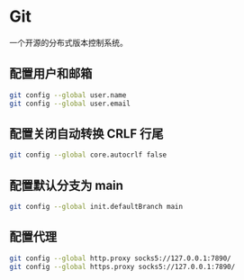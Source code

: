 # Git

一个开源的分布式版本控制系统。

## 配置用户和邮箱

```sh
git config --global user.name
git config --global user.email
```

## 配置关闭自动转换 CRLF 行尾

```sh
git config --global core.autocrlf false
```

## 配置默认分支为 main

```sh
git config --global init.defaultBranch main
```

## 配置代理

```sh
git config --global http.proxy socks5://127.0.0.1:7890/
git config --global https.proxy socks5://127.0.0.1:7890/
```

